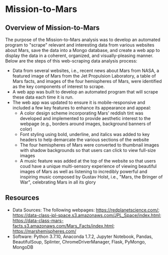 # Mission-to-Mars

## Overview of Mission-to-Mars
The purpose of the Mission-to-Mars analysis was to develop an automated program to "scrape" relevant and interesting data from various websites about Mars, save the data into a Mongo database, and create a web app to display the data in a coherent, organized, and visually-pleasing manner. Below are the steps of this web-scraping data analysis process:

  - Data from several websites, i.e., recent news about Mars from NASA, a featured image of Mars from the Jet Propulsion Laboratory, a table of Mars facts, and images of the four hemispheres of Mars, were identified as the key components of interest to scrape. 
  - A web app was built to develop an automated program that will scrape these data each time it is run.
  - The web app was updated to ensure it is mobile-responsive and included a few key features to enhance its appearance and appeal:
    - A color design scheme incorporating Mars' reddish tint was developed and implemented to provide aesthetic interest to the webpage (e.g., borders around images, background banners of color)
    - Font styling using bold, underline, and italics was added to key headers to help demarcate the various sections of the website
    - The four hemispheres of Mars were converted to thumbnail images with shadow backgrounds so that users can click to view full-size images
    - A music feature was added at the top of the website so that users coud have a unique multi-sensory experience of viewing beautiful images of Mars as well as listening to incredibly powerful and inspiring music composed by Gustav Holst, i.e., "Mars, the Bringer of War", celebrating Mars in all its glory   


## Resources
- Data Sources: The following webpages: https://redplanetscience.com/; https://data-class-jpl-space.s3.amazonaws.com/JPL_Space/index.html; https://data-class-mars-facts.s3.amazonaws.com/Mars_Facts/index.html; https://marshemispheres.com/
- Software: Python 3.7.10, Anaconda 1.7.2, Jupyter Notebook, Pandas, BeautifulSoup, Splinter, ChromeDriverManager, Flask, PyMongo, MongoDB

